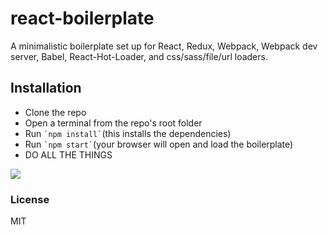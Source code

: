 # react-boilerplate
A minimalistic boilerplate set up for React, Redux, Webpack, Webpack dev server, Babel, React-Hot-Loader, and css/sass/file/url loaders.

## Installation
<ul>
<li>Clone the repo</li>
<li>Open a terminal from the repo's root folder</li>
<li>Run <code>`npm install`</code>(this installs the dependencies)</li>
<li>Run <code>`npm start`</code>(your browser will open and load the boilerplate)</li>
<li>DO ALL THE THINGS</li>
</ul>

![](http://i.imgur.com/OPqctbo.gif)

### License

MIT
